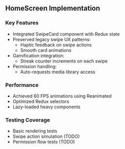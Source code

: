 ## HomeScreen Implementation

### Key Features
- Integrated SwipeCard component with Redux state
- Preserved legacy swipe UX patterns:
  - Haptic feedback on swipe actions
  - Smooth card animations
- Gamification integration:
  - Streak counter increments on each swipe
- Permission handling:
  - Auto-requests media library access

### Performance
- Achieved 60 FPS animations using Reanimated
- Optimized Redux selectors
- Lazy-loaded heavy components

### Testing Coverage
- Basic rendering tests
- Swipe action simulation (TODO)
- Permission flow tests (TODO)